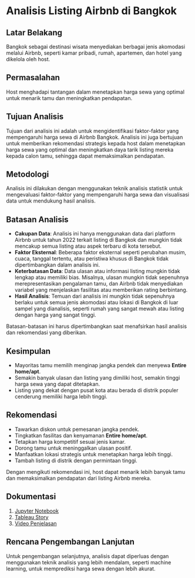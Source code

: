# Analisis Listing Airbnb di Bangkok

## Latar Belakang

Bangkok sebagai destinasi wisata menyediakan berbagai jenis akomodasi melalui Airbnb, seperti kamar pribadi, rumah, apartemen, dan hotel yang dikelola oleh host.

## Permasalahan

Host menghadapi tantangan dalam menetapkan harga sewa yang optimal untuk menarik tamu dan meningkatkan pendapatan.

## Tujuan Analisis

Tujuan dari analisis ini adalah untuk mengidentifikasi faktor-faktor yang mempengaruhi harga sewa di Airbnb Bangkok. Analisis ini juga bertujuan untuk memberikan rekomendasi strategis kepada host dalam menetapkan harga sewa yang optimal dan meningkatkan daya tarik listing mereka kepada calon tamu, sehingga dapat memaksimalkan pendapatan.

## Metodologi

Analisis ini dilakukan dengan menggunakan teknik analisis statistik untuk mengevaluasi faktor-faktor yang mempengaruhi harga sewa dan visualisasi data untuk mendukung hasil analisis.

## Batasan Analisis

- **Cakupan Data**: Analisis ini hanya menggunakan data dari platform Airbnb untuk tahun 2022 terkait listing di Bangkok dan mungkin tidak mencakup semua listing atau aspek terbaru di kota tersebut.
- **Faktor Eksternal**: Beberapa faktor eksternal seperti perubahan musim, cuaca, tanggal tertentu, atau peristiwa khusus di Bangkok tidak dipertimbangkan dalam analisis ini.
- **Keterbatasan Data**: Data ulasan atau informasi listing mungkin tidak lengkap atau memiliki bias. Misalnya, ulasan mungkin tidak sepenuhnya merepresentasikan pengalaman tamu, dan Airbnb tidak menyediakan variabel yang menjelaskan fasilitas atau memberikan rating berbintang.
- **Hasil Analisis**: Temuan dari analisis ini mungkin tidak sepenuhnya berlaku untuk semua jenis akomodasi atau lokasi di Bangkok di luar sampel yang dianalisis, seperti rumah yang sangat mewah atau listing dengan harga yang sangat tinggi.

Batasan-batasan ini harus dipertimbangkan saat menafsirkan hasil analisis dan rekomendasi yang diberikan.


## Kesimpulan

- Mayoritas tamu memilih menginap jangka pendek dan menyewa **Entire home/apt**.
- Semakin banyak ulasan dan listing yang dimiliki host, semakin tinggi harga sewa yang dapat ditetapkan.
- Listing yang dekat dengan pusat kota atau berada di distrik populer cenderung memiliki harga lebih tinggi.

## Rekomendasi

- Tawarkan diskon untuk pemesanan jangka pendek.
- Tingkatkan fasilitas dan kenyamanan **Entire home/apt**.
- Tetapkan harga kompetitif sesuai jenis kamar.
- Dorong tamu untuk meninggalkan ulasan positif.
- Manfaatkan lokasi strategis untuk menetapkan harga lebih tinggi.
- Tambah listing di distrik dengan permintaan tinggi.

Dengan mengikuti rekomendasi ini, host dapat menarik lebih banyak tamu dan memaksimalkan pendapatan dari listing Airbnb mereka.

## Dokumentasi

1. [Jupyter Notebook](https://github.com/fikigayo/Capstone-Project/blob/68e3a67b1624c90493cb7c9eb045036721d5d773/modul%202/Data%20Analisis%20Airbnb%20Listing%20Bangkok.ipynb)
2. [Tableau Story](https://public.tableau.com/app/profile/fiki.putra/viz/CapstoneProjectModul2AirbnbListingBangkok/Story)
3. [Video Penjelasan](https://drive.google.com/file/d/1jB3NNPaLY5MhmAId9cqluiut22nsVrfJ/view?usp=drive_link)

## Rencana Pengembangan Lanjutan

Untuk pengembangan selanjutnya, analisis dapat diperluas dengan menggunakan teknik analisis yang lebih mendalam, seperti machine learning, untuk memprediksi harga sewa dengan lebih akurat.
